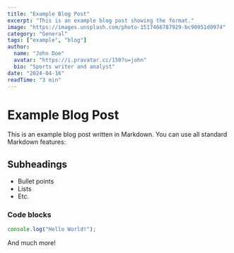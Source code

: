 ```yaml
---
title: "Example Blog Post"
excerpt: "This is an example blog post showing the format."
image: "https://images.unsplash.com/photo-1517466787929-bc90951d0974"
category: "General"
tags: ["example", "blog"]
author:
  name: "John Doe"
  avatar: "https://i.pravatar.cc/150?u=john"
  bio: "Sports writer and analyst"
date: "2024-04-16"
readTime: "3 min"
---
```


# Example Blog Post

This is an example blog post written in Markdown. You can use all standard Markdown features:

## Subheadings

- Bullet points
- Lists
- Etc.

### Code blocks

```js
console.log("Hello World!");
```

And much more!